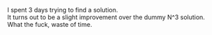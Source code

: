 I spent 3 days trying to find a solution.\
It turns out to be a slight improvement over the dummy N^3 solution.\
What the fuck, waste of time.